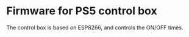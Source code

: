 # Firmware for PS5 control box

The control box is based on ESP8266, and controls the ON/OFF times.
